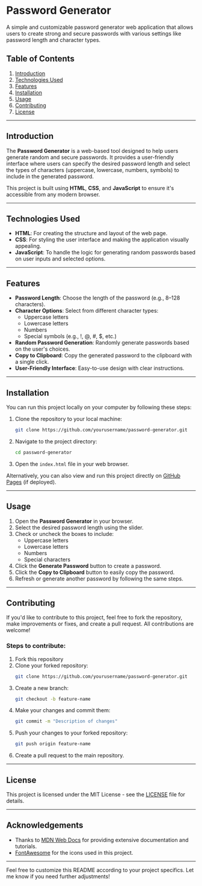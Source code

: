 
# Password Generator

A simple and customizable password generator web application that allows users to create strong and secure passwords with various settings like password length and character types.

## Table of Contents

1. [Introduction](#introduction)
2. [Technologies Used](#technologies-used)
3. [Features](#features)
4. [Installation](#installation)
5. [Usage](#usage)
6. [Contributing](#contributing)
7. [License](#license)

---

## Introduction

The **Password Generator** is a web-based tool designed to help users generate random and secure passwords. It provides a user-friendly interface where users can specify the desired password length and select the types of characters (uppercase, lowercase, numbers, symbols) to include in the generated password.

This project is built using **HTML**, **CSS**, and **JavaScript** to ensure it's accessible from any modern browser.

---

## Technologies Used

- **HTML**: For creating the structure and layout of the web page.
- **CSS**: For styling the user interface and making the application visually appealing.
- **JavaScript**: To handle the logic for generating random passwords based on user inputs and selected options.

---

## Features

- **Password Length**: Choose the length of the password (e.g., 8–128 characters).
- **Character Options**: Select from different character types:
  - Uppercase letters
  - Lowercase letters
  - Numbers
  - Special symbols (e.g., !, @, #, $, etc.)
- **Random Password Generation**: Randomly generate passwords based on the user's choices.
- **Copy to Clipboard**: Copy the generated password to the clipboard with a single click.
- **User-Friendly Interface**: Easy-to-use design with clear instructions.

---

## Installation

You can run this project locally on your computer by following these steps:

1. Clone the repository to your local machine:
   ```bash
   git clone https://github.com/yourusername/password-generator.git
   ```

2. Navigate to the project directory:
   ```bash
   cd password-generator
   ```

3. Open the `index.html` file in your web browser.

Alternatively, you can also view and run this project directly on [GitHub Pages](https://yourusername.github.io/password-generator/) (if deployed).

---

## Usage

1. Open the **Password Generator** in your browser.
2. Select the desired password length using the slider.
3. Check or uncheck the boxes to include:
   - Uppercase letters
   - Lowercase letters
   - Numbers
   - Special characters
4. Click the **Generate Password** button to create a password.
5. Click the **Copy to Clipboard** button to easily copy the password.
6. Refresh or generate another password by following the same steps.

---

## Contributing

If you'd like to contribute to this project, feel free to fork the repository, make improvements or fixes, and create a pull request. All contributions are welcome!

### Steps to contribute:
1. Fork this repository
2. Clone your forked repository:
   ```bash
   git clone https://github.com/yourusername/password-generator.git
   ```
3. Create a new branch:
   ```bash
   git checkout -b feature-name
   ```
4. Make your changes and commit them:
   ```bash
   git commit -m "Description of changes"
   ```
5. Push your changes to your forked repository:
   ```bash
   git push origin feature-name
   ```
6. Create a pull request to the main repository.

---

## License

This project is licensed under the MIT License - see the [LICENSE](LICENSE) file for details.

---

## Acknowledgements

- Thanks to [MDN Web Docs](https://developer.mozilla.org/en-US/) for providing extensive documentation and tutorials.
- [FontAwesome](https://fontawesome.com/) for the icons used in this project.

---

Feel free to customize this README according to your project specifics. Let me know if you need further adjustments!

